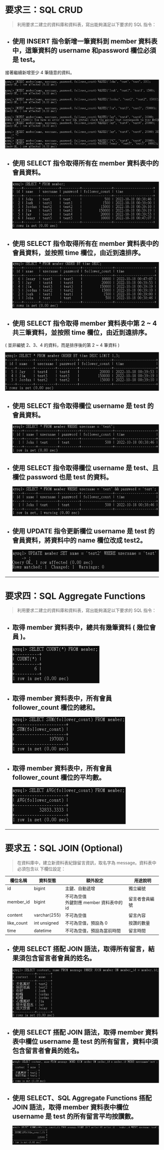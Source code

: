 # 要求三：SQL CRUD

> 利⽤要求⼆建立的資料庫和資料表，寫出能夠滿⾜以下要求的 SQL 指令：

- ## 使⽤ INSERT 指令新增⼀筆資料到 member 資料表中，這筆資料的 username 和password 欄位必須是 test。  
接著繼續新增⾄少 4 筆隨意的資料。  

  ![insert](https://raw.githubusercontent.com/TWjohnwang/WeHelp.github.io/main/week5/img/insert.png)
- ## 使⽤ SELECT 指令取得所有在 member 資料表中的會員資料。  

  ![select](https://raw.githubusercontent.com/TWjohnwang/WeHelp.github.io/main/week5/img/select.png)
- ## 使⽤ SELECT 指令取得所有在 member 資料表中的會員資料，並按照 time 欄位，由近到遠排序。   

  ![order_by](https://raw.githubusercontent.com/TWjohnwang/WeHelp.github.io/main/week5/img/order_by.png)
- ## 使⽤ SELECT 指令取得 member 資料表中第 2 ~ 4 共三筆資料，並按照 time 欄位，由近到遠排序。    
( 並非編號 2、3、4 的資料，⽽是排序後的第 2 ~ 4 筆資料 )  

  ![limit](https://raw.githubusercontent.com/TWjohnwang/WeHelp.github.io/main/week5/img/limit.png)
- ## 使⽤ SELECT 指令取得欄位 username 是 test 的會員資料。  

  ![where](https://raw.githubusercontent.com/TWjohnwang/WeHelp.github.io/main/week5/img/where.png)
- ## 使⽤ SELECT 指令取得欄位 username 是 test、且欄位 password 也是 test 的資料。  

  ![and](https://raw.githubusercontent.com/TWjohnwang/WeHelp.github.io/main/week5/img/and.png)
- ## 使⽤ UPDATE 指令更新欄位 username 是 test 的會員資料，將資料中的 name 欄位改成 test2。  

  ![update](https://raw.githubusercontent.com/TWjohnwang/WeHelp.github.io/main/week5/img/update.png)

---

# 要求四：SQL Aggregate Functions

> 利⽤要求⼆建立的資料庫和資料表，寫出能夠滿⾜以下要求的 SQL 指令：

- ## 取得 member 資料表中，總共有幾筆資料 ( 幾位會員 )。  
  ![count](https://raw.githubusercontent.com/TWjohnwang/WeHelp.github.io/main/week5/img/count.png)
- ## 取得 member 資料表中，所有會員 follower_count 欄位的總和。  
  ![sum](https://raw.githubusercontent.com/TWjohnwang/WeHelp.github.io/main/week5/img/sum.png)
- ## 取得 member 資料表中，所有會員 follower_count 欄位的平均數。  
  ![avg](https://raw.githubusercontent.com/TWjohnwang/WeHelp.github.io/main/week5/img/avg.png)

---

# 要求五：SQL JOIN (Optional)

> 在資料庫中，建立新資料表紀錄留⾔資訊，取名字為 message。資料表中必須包含以
> 下欄位設定：

| 欄位名稱   | 資料型態     | 額外設定                                    | 用途說明       |
| ---------- | ------------ | ------------------------------------------- | -------------- |
| id         | bigint       | 主鍵、自動遞增                              | 獨立編號       |
| member_id  | bigint       | 不可為空值<br>外鍵對應 member 資料表中的 id | 留言者會員編號 |
| content    | varchar(255) | 不可為空值                                  | 留言內容       |
| like_count | int unsigned | 不可為空值，預設為 0                        | 按讚的數量     |
| time       | datetime     | 不可為空值，預設為當前時間                  | 留言時間       |

- ## 使⽤ SELECT 搭配 JOIN 語法，取得所有留⾔，結果須包含留⾔者會員的姓名。  

  ![inner_join](https://raw.githubusercontent.com/TWjohnwang/WeHelp.github.io/main/week5/img/inner_join.png)
- ## 使⽤ SELECT 搭配 JOIN 語法，取得 member 資料表中欄位 username 是 test 的所有留⾔，資料中須包含留⾔者會員的姓名。  
  
  ![inner_join2](https://raw.githubusercontent.com/TWjohnwang/WeHelp.github.io/main/week5/img/inner_join2.png)
- ## 使⽤ SELECT、SQL Aggregate Functions 搭配 JOIN 語法，取得 member 資料表中欄位 username 是 test 的所有留⾔平均按讚數。  
  
  ![avg](https://raw.githubusercontent.com/TWjohnwang/WeHelp.github.io/main/week5/img/avg2.png)

